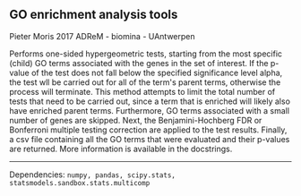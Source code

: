 ## GO enrichment analysis tools

Pieter Moris 2017
ADReM - biomina - UAntwerpen

Performs one-sided hypergeometric tests, starting from the most specific (child) GO terms associated with the genes in the set of interest. If the p-value of the test does not fall below the specified significance level alpha, the test wll be carried out for all of the term's parent terms, otherwise the process will terminate. This method attempts to limit the total number of tests that need to be carried out, since a term that is enriched will likely also have enriched parent terms. Furthermore, GO terms associated with a small number of genes are skipped. Next, the Benjamini-Hochberg FDR or Bonferroni multiple testing correction are applied to the test results. Finally, a csv file containing all the GO terms that were evaluated and their p-values are returned. More information is available in the docstrings.

---

Dependencies:
    `numpy, pandas, scipy.stats, statsmodels.sandbox.stats.multicomp`
